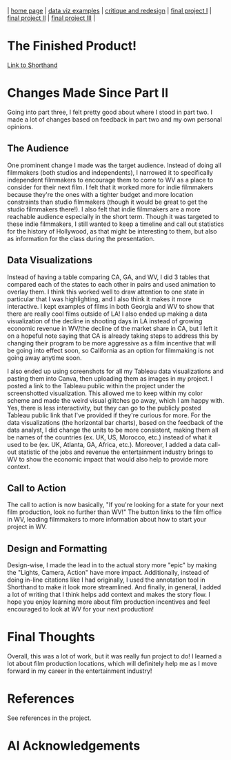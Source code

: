 | [home page](https://cflanery-data.github.io/caraf_portfolio/) | [data viz examples](dataviz-examples) | [critique and redesign](makeover-monday.md) | [final project I](final-project-part-one) | [final project II](final-project-part-two) | [final project III](final-project-part-three) |

# The Finished Product!
[Link to Shorthand](https://carnegiemellon.shorthandstories.com/hollywood-is-everywhere/index.html)

# Changes Made Since Part II
Going into part three, I felt pretty good about where I stood in part two. I made a lot of changes based on feedback in part two and my own personal opinions. 

## The Audience
One prominent change I made was the target audience. Instead of doing all filmmakers (both studios and independents), I narrowed it to specifically independent filmmakers to encourage them to come to WV as a place to consider for their next film. I felt that it worked more for indie filmmakers because they're the ones with a tighter budget and more location constraints than studio filmmakers (though it would be great to get the studio filmmakers there!). I also felt that indie filmmakers are a more reachable audience especially in the short term. Though it was targeted to these indie filmmakers, I still wanted to keep a timeline and call out statistics for the history of Hollywood, as that might be interesting to them, but also as information for the class during the presentation. 

## Data Visualizations 
Instead of having a table comparing CA, GA, and WV, I did 3 tables that compared each of the states to each other in pairs and used animation to overlay them. I think this worked well to draw attention to one state in particular that I was highlighting, and I also think it makes it more interactive. I kept examples of films in both Georgia and WV to show that there are really cool films outside of LA! I also ended up making a data visualization of the decline in shooting days in LA instead of growing economic revenue in WV/the decline of the market share in CA, but I left it on a hopeful note saying that CA is already taking steps to address this by changing their program to be more aggressive as a film incentive that will be going into effect soon, so California as an option for filmmaking is not going away anytime soon. 

I also ended up using screenshots for all my Tableau data visualizations and pasting them into Canva, then uploading them as images in my project. I posted a link to the Tableau public within the project under the screenshotted visualization. This allowed me to keep within my color scheme and made the weird visual glitches go away, which I am happy with. Yes, there is less interactivity, but they can go to the publicly posted Tableau public link that I've provided if they're curious for more. For the data visualizations (the horizontal bar charts), based on the feedback of the data analyst, I did change the units to be more consistent, making them all be names of the countries (ex. UK, US, Morocco, etc.) instead of what it used to be (ex. UK, Atlanta, GA, Africa, etc.). Moreover, I added a data call-out statistic of the jobs and revenue the entertainment industry brings to WV to show the economic impact that would also help to provide more context. 

## Call to Action
The call to action is now basically, "If you're looking for a state for your next film production, look no further than WV!" The button links to the film office in WV, leading filmmakers to more information about how to start your project in WV. 

## Design and Formatting
Design-wise, I made the lead in to the actual story more "epic" by making the "Lights, Camera, Action" have more impact. Additionally, instead of doing in-line citations like I had originally, I used the annotation tool in Shorthand to make it look more streamlined. And finally, in general, I added a lot of writing that I think helps add context and makes the story flow. I hope you enjoy learning more about film production incentives and feel encouraged to look at WV for your next production!

# Final Thoughts
Overall, this was a lot of work, but it was really fun project to do! I learned a lot about film production locations, which will definitely help me as I move forward in my career in the entertainment industry!

# References
See references in the project.

# AI Acknowledgements

